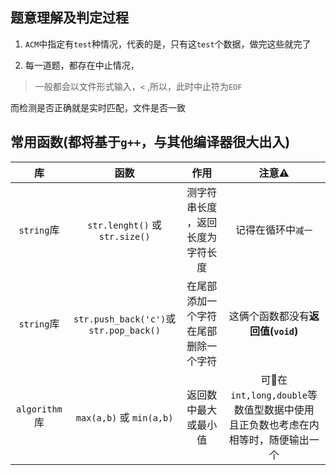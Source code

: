 ## 题意理解及判定过程

1. `ACM`中指定有`test`种情况，代表的是，只有这`test`个数据，做完这些就完了

2. 每一道题，都存在中止情况，
> 一般都会以文件形式输入，`<` ,所以，此时中止符为`EOF`

而检测是否正确就是实时匹配，文件是否一致



## 常用函数(都将基于`g++`，与其他编译器很大出入)

|库|函数|作用|注意⚠️|
|:-----:|:------:|:-------:|:-------:|
|`string`库| `str.lenght()` 或 `str.size()`|  测字符串长度 ，返回长度为字符长度  |记得在循环中`减一`|
|`string`库|`str.push_back('c')`或`str.pop_back()`| 在尾部添加一个字符<br> 在尾部删除一个字符 |这俩个函数都没有**返回值(`void`)**|
|`algorithm`库|`max(a,b)` 或 `min(a,b)`| 返回数中最大或最小值   | 可在`int,long,double`等数值型数据中使用<br/>且正负数也考虑在内<br/>相等时，随便输出一个|
